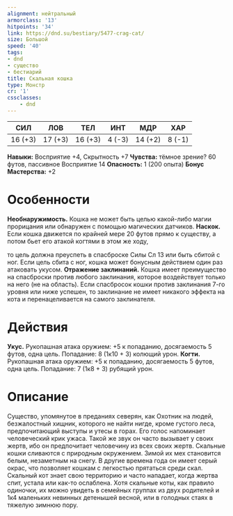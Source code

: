 ```yaml
---
alignment: нейтральный
armorclass: '13'
hitpoints: '34'
link: https://dnd.su/bestiary/5477-crag-cat/
size: Большой
speed: '40'
tags:
- dnd
- существо
- бестиарий
title: Скальная кошка
type: Монстр
cr: '1'
cssclasses:
    - dnd
---
```



| СИЛ | ЛОВ | ТЕЛ | ИНТ | МДР | ХАР |
|---|---|---|---|---|---|
| 16 (+3) | 17 (+3) | 16 (+3) | 4 (-3) | 14 (+2) | 8 (-1) |
**Навыки:** Восприятие +4, Скрытность +7
**Чувства:** тёмное зрение? 60 футов, пассивное Восприятие 14
**Опасность:** 1 (200 опыта)
**Бонус Мастерства:** +2


# Особенности
**Необнаружимость.** Кошка не может быть целью какой-либо магии прорицания или обнаружен с помощью магических датчиков.
**Наскок.** Если кошка движется по крайней мере 20 футов прямо к существу, а потом бьет его атакой когтями в этом же ходу,

то цель должна преуспеть в спасброске Силы Сл 13 или быть сбитой с ног. Если цель сбита с ног, кошка может бонусным действием один раз атаковать укусом.
**Отражение заклинаний.** Кошка имеет преимущество на спасброски против любого заклинания, которое воздействует только на него (не на область). Если спасбросок кошки против заклинания 7-го уровня или ниже успешен, то заклинание не имеет никакого эффекта на кота и перенацеливается на самого заклинателя.


# Действия
**Укус.** Рукопашная атака оружием: +5 к попаданию, досягаемость 5 футов, одна цель. Попадание: 8 (1к10 + 3) колющий урон.
**Когти.** Рукопашная атака оружием: +5 к попаданию, досягаемость 5 футов, одна цель. Попадание: 7 (1к8 + 3) рубящий урон.


# Описание
Существо, упомянутое в преданиях северян, как Охотник на людей, безжалостный хищник, которого не найти нигде, кроме густого леса, предпочитающий выступы и утесы в горах. Его голос напоминает человеческий крик ужаса. Такой же звук он часто вызывает у своих жертв, ибо он предпочитает человечину из всех своих жертв. Скальные кошки сливаются с природным окружением. Зимой их мех становится белым, незаметным на снегу. В другие времена года он имеет серый окрас, что позволяет кошкам с легкостью прятаться среди скал. Скальный кот знает свою территорию и часто нападает, когда жертва спит, устала или как-то ослаблена. Хотя скальные коты, как правило одиночки, их можно увидеть в семейных группах из двух родителей и 1к4 маленьких невинных детенышей весной, или в голодных стаях в тяжелую зимнюю пору.